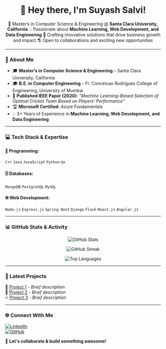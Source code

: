 <h1 align="center">👋 Hey there, I'm Suyash Salvi! </h1>

<p align="center">
🚀 Master’s in Computer Science & Engineering @ <b>Santa Clara University, California</b>  
💡 Passionate about <b>Machine Learning, Web Development, and Data Engineering</b>  
🎯 Crafting innovative solutions that drive business growth and impact  
🌎 Open to collaborations and exciting new opportunities  
</p>

---

### 🚀 About Me  
- 🎓 **Master’s in Computer Science & Engineering** – Santa Clara University, California  
- 🎓 **B.E. in Computer Engineering** – Fr. Conceicao Rodrigues College of Engineering, University of Mumbai  
- 📜 **Published IEEE Paper (2020)**: _"Machine Learning-Based Selection of Optimal Cricket Team Based on Players’ Performance"_
- 🏆 **Microsoft Certified**: Azure Fundamentals  
- 💡 3+ Years of Experience in **Machine Learning, Web Development, and Data Engineering**  

---

### 💻 Tech Stack & Expertise  
#### 🔹 Programming:
`C++` `Java` `JavaScript` `Python` `Go`  

#### 🗄️ Databases:
`MongoDB` `PostgreSQL` `MySQL`  

#### 🌐 Web Development:
`Node.js` `Express.js` `Spring Boot` `Django` `Flask` `React.js` `Angular.js`  

---

### 📊 GitHub Stats & Activity  
<p align="center">
  <img src="https://github-readme-stats.vercel.app/api?username=SuyashSalvi&show_icons=true&theme=radical" alt="GitHub Stats" />
</p>

<p align="center">
  <img src="https://github-readme-streak-stats.herokuapp.com/?user=SuyashSalvi&theme=radical" alt="GitHub Streak" />
</p>

<p align="center">
  <img src="https://github-readme-stats.vercel.app/api/top-langs/?username=SuyashSalvi&layout=compact&theme=radical" alt="Top Languages" />
</p>

---

### 📌 Latest Projects  
🚀 [Project 1](#) - _Brief description_  
🔹 [Project 2](#) - _Brief description_  
🔥 [Project 3](#) - _Brief description_  

---

### 🌐 Connect With Me  
[![LinkedIn](https://img.shields.io/badge/LinkedIn-blue?style=for-the-badge&logo=linkedin)](YOUR_LINKEDIN_URL)  
[![GitHub](https://img.shields.io/badge/GitHub-black?style=for-the-badge&logo=github)](https://github.com/SuyashSalvi)  

💌 **Let's collaborate & build something awesome!**
